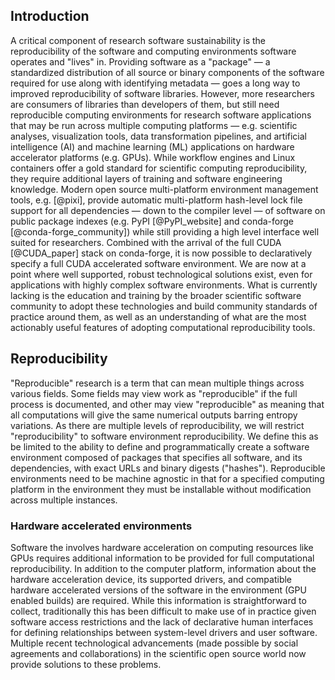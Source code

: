 ## Introduction

A critical component of research software sustainability is the reproducibility of the software and computing environments software operates and "lives" in.
Providing software as a "package" &mdash; a standardized distribution of all source or binary components of the software required for use along with identifying metadata &mdash; goes a long way to improved reproducibility of software libraries.
However, more researchers are consumers of libraries than developers of them, but still need reproducible computing environments for research software applications that may be run across multiple computing platforms &mdash; e.g. scientific analyses, visualization tools, data transformation pipelines, and artificial intelligence (AI) and machine learning (ML) applications on hardware accelerator platforms (e.g. GPUs).
While workflow engines and Linux containers offer a gold standard for scientific computing reproducibility, they require additional layers of training and software engineering knowledge.
Modern open source multi-platform environment management tools, e.g. [@pixi], provide automatic multi-platform hash-level lock file support for all dependencies &mdash; down to the compiler level &mdash; of software on public package indexes (e.g. PyPI [@PyPI_website] and conda-forge [@conda-forge_community]) while still providing a high level interface well suited for researchers.
Combined with the arrival of the full CUDA [@CUDA_paper] stack on conda-forge, it is now possible to declaratively specify a full CUDA accelerated software environment.
We are now at a point where well supported, robust technological solutions exist, even for applications with highly complex software environments.
What is currently lacking is the education and training by the broader scientific software community to adopt these technologies and build community standards of practice around them, as well as an understanding of what are the most actionably useful features of adopting computational reproducibility tools.

## Reproducibility

"Reproducible" research is a term that can mean multiple things across various fields.
Some fields may view work as "reproducible" if the full process is documented, and other may view "reproducible" as meaning that all computations will give the same numerical outputs barring entropy variations.
As there are multiple levels of reproducibility, we will restrict "reproducibility" to software environment reproducibility.
We define this as be limited to the ability to define and programmatically create a software environment composed of packages that specifies all software, and its dependencies, with exact URLs and binary digests ("hashes").
Reproducible environments need to be machine agnostic in that for a specified computing platform in the environment they must be installable without modification across multiple instances.

### Hardware accelerated environments

Software the involves hardware acceleration on computing resources like GPUs requires additional information to be provided for full computational reproducibility.
In addition to the computer platform, information about the hardware acceleration device, its supported drivers, and compatible hardware accelerated versions of the software in the environment (GPU enabled builds) are required.
While this information is straightforward to collect, traditionally this has been difficult to make use of in practice given software access restrictions and the lack of declarative human interfaces for defining relationships between system-level drivers and user software.
Multiple recent technological advancements (made possible by social agreements and collaborations) in the scientific open source world now provide solutions to these problems.
